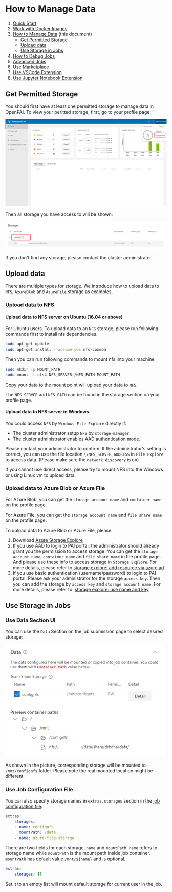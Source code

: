 # How to Manage Data

1. [Quick Start](./quick-start.md)
2. [Work with Docker Images](./work-with-docker-images.md)
3. [How to Manage Data](./how-to-manage-data.md) (this document)
    - [Get Permitted Storage](#get-permitted-storage)
    - [Upload data](#upload-data)
    - [Use Storage in Jobs](#use-storage-in-jobs)
4. [How to Debug Jobs](./how-to-debug-jobs.md)
5. [Advanced Jobs](./advanced-jobs.md)
6. [Use Marketplace](./use-marketplace.md)
7. [Use VSCode Extension](./use-vscode-extension.md)
8. [Use Jupyter Notebook Extension](./use-jupyter-notebook-extension.md)

## Get Permitted Storage

You should first have at least one permitted storage to manage data in OpenPAI. To view your peritted storage, first, go to your profile page:

![view profile](./imgs/view-profile.png "view profile")

Then all storage you have access to will be shown:

![storage config](./imgs/storage-config.png "storage config")

If you don't find any storage, please contact the cluster administrator.

## Upload data

There are multiple types for storage. We introduce how to upload data to `NFS`, `AzureBlob` and `AzureFile` storage as examples.

### Upload data to NFS

#### Upload data to NFS server on Ubuntu (16.04 or above)

For Ubuntu users. To upload data to an `NFS` storage, please run following commands first to install nfs dependencies.

```bash
sudo apt-get update
sudo apt-get install --assume-yes nfs-common
```

Then you can run following commands to mount nfs into your machine
```bash
sudo mkdir -p MOUNT_PATH
sudo mount -t nfs4 NFS_SERVER:/NFS_PATH MOUNT_PATH
```

Copy your data to the mount point will upload your data to `NFS`.

The `NFS_SERVER` and `NFS_PATH` can be found in the storage section on your profile page.

#### Upload data to NFS server in Windows

You could access `NFS` by `Windows File Explore` directly if:

  - The cluster administrator setup `NFS` by `storage-manager`.
  - The cluster administrator enables AAD authentication mode.

Please contact your administrator to confirm. If the administrator's setting is correct, you can use the file location `\\NFS_SERVER_ADDRESS` in `File Explore` to access data. (Please make sure the `network discovery` is on)

If you cannot use direct access, please try to mount NFS into the Windows or using Linux vm to upload data.

### Upload data to Azure Blob or Azure File

For Azure Blob, you can get the `storage account name` and `container name` on the profile page.

For Azure File, you can get the `storage account name` and `file share name` on the profile page.

To upload data to Azure Blob or Azure File, please:

1. Download [Azure Storage Explore](https://azure.microsoft.com/en-us/features/storage-explorer/)
2. If you use AAD to login to PAI portal, the administrator should already grant you the permission to access storage. You can get the `storage account name`, `container name` and `file share name` in the profile page. And please use these info to access storage in `Storage Explore`. For more details, please refer to [storage explore: add resource via azure ad](https://docs.microsoft.com/en-us/azure/vs-azure-tools-storage-manage-with-storage-explorer?tabs=windows#add-a-resource-via-azure-ad)
3. If you use basic authentication (username/password) to login to PAI portal. Please ask your administrator for the storage `access key`. Then you can add the storage by `access key` and `storage account name`. For more details, please refer to: [storage explore: use name and key](https://docs.microsoft.com/en-us/azure/vs-azure-tools-storage-manage-with-storage-explorer?tabs=windows#use-a-name-and-key)

## Use Storage in Jobs

### Use Data Section UI

You can use the `Data` Section on the job submission page to select desired storage:

![storage submit](./imgs/storage-submit-data.png "storage submit")

As shown in the picture, corresponding storage will be mounted to `/mnt/confignfs` folder. Please note the real mounted location might be different.

### Use Job Configuration File

You can also specify storage names in `extras.storages` section in the [job configuration file](./advanced-jobs.md#job-protocol-export-and-import-jobs):

```yaml
extras:
    storages:
    - name: confignfs
      mountPath: /data
    - name: azure-file-storage
```

There are two fields for each storage, `name` and `mountPath`. `name` refers to storage name while `mountPath` is the mount path inside job container. `mountPath` has default value `/mnt/${name}` and is optional.

```yaml
extras:
    storages: []
```

Set it to an empty list will mount default storage for current user in the job.
